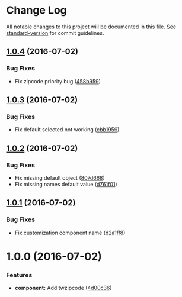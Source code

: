 # Change Log

All notable changes to this project will be documented in this file. See [standard-version](https://github.com/conventional-changelog/standard-version) for commit guidelines.

<a name="1.0.4"></a>
## [1.0.4](https://github.com/CasperLaiTW/vue-twzipcode/compare/v1.0.3...v1.0.4) (2016-07-02)


### Bug Fixes

* Fix zipcode priority bug ([458b959](https://github.com/CasperLaiTW/vue-twzipcode/commit/458b959))



<a name="1.0.3"></a>
## [1.0.3](https://github.com/CasperLaiTW/vue-twzipcode/compare/v1.0.2...v1.0.3) (2016-07-02)


### Bug Fixes

* Fix default selected not working ([cbb1959](https://github.com/CasperLaiTW/vue-twzipcode/commit/cbb1959))



<a name="1.0.2"></a>
## [1.0.2](https://github.com/CasperLaiTW/vue-twzipcode/compare/v1.0.1...v1.0.2) (2016-07-02)


### Bug Fixes

* Fix missing default object ([807d668](https://github.com/CasperLaiTW/vue-twzipcode/commit/807d668))
* Fix missing names default value ([d761f01](https://github.com/CasperLaiTW/vue-twzipcode/commit/d761f01))



<a name="1.0.1"></a>
## [1.0.1](https://github.com/CasperLaiTW/vue-twzipcode/compare/v1.0.0...v1.0.1) (2016-07-02)


### Bug Fixes

* Fix customization component name ([d2a1ff8](https://github.com/CasperLaiTW/vue-twzipcode/commit/d2a1ff8))



<a name="1.0.0"></a>
# 1.0.0 (2016-07-02)


### Features

* **component:** Add twzipcode ([4d00c36](https://github.com/CasperLaiTW/vue-twzipcode/commit/4d00c36))
